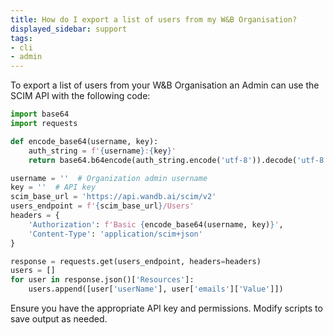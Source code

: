 ```yaml
---
title: How do I export a list of users from my W&B Organisation?
displayed_sidebar: support
tags:
- cli
- admin
---
```

To export a list of users from your W&B Organisation an Admin can use the SCIM API with the following code:

```python
import base64
import requests

def encode_base64(username, key):
    auth_string = f'{username}:{key}'
    return base64.b64encode(auth_string.encode('utf-8')).decode('utf-8')

username = ''  # Organization admin username
key = ''  # API key
scim_base_url = 'https://api.wandb.ai/scim/v2'
users_endpoint = f'{scim_base_url}/Users'
headers = {
    'Authorization': f'Basic {encode_base64(username, key)}',
    'Content-Type': 'application/scim+json'
}

response = requests.get(users_endpoint, headers=headers)
users = []
for user in response.json()['Resources']:
    users.append([user['userName'], user['emails']['Value']])
```

Ensure you have the appropriate API key and permissions. Modify scripts to save output as needed.


    